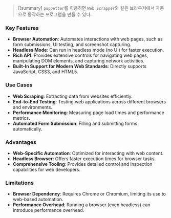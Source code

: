> [!summary]
> `puppetter`를 이용하면 `Web Scrapper`와 같은 브라우저에서 자동으로 동작하는 프로그램을 만들 수 있다.

### Key Features
- **Browser Automation**: Automates interactions with web pages, such as form submissions, UI testing, and screenshot capturing.
- **Headless Mode**: Can run in headless mode (no UI) for faster execution.
- **Rich API**: Provides extensive controls for navigating web pages, manipulating DOM elements, and capturing network activities.
- **Built-In Support for Modern Web Standards**: Directly supports JavaScript, CSS3, and HTML5.

### Use Cases
- **Web Scraping**: Extracting data from websites efficiently.
- **End-to-End Testing**: Testing web applications across different browsers and environments.
- **Performance Monitoring**: Measuring page load times and performance metrics.
- **Automated Form Submission**: Filling and submitting forms automatically.

### Advantages
- **Web-Specific Automation**: Optimized for interacting with web content.
- **Headless Browser**: Offers faster execution times for browser tasks.
- **Comprehensive Tooling**: Provides detailed control and inspection capabilities for web developers.

### Limitations
- **Browser Dependency**: Requires Chrome or Chromium, limiting its use to web-based automation.
- **Performance Overhead**: Running a browser (even headless) can introduce performance overhead.
